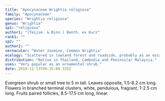```yaml
---
title: "Apocynaceae Wrightia religiosa"
family: "Apocynaceae"
species: "Wrightia religiosa"
genus: "Wrightia"
sp1: "religiosa"
author1: "(Teijsm. & Binn.) Benth. ex Kurz"
rank1: ""
sp2: ""
author2: ""
vernacular: "Water Jasmine, Common Wrightia"
ecology: "Scattered in lowland forest and roadside, probably as an escape from cultivation."
distribution: "Native in Thailand, Cambodia and Peninsular Malaysia."
uses: "Very popular as an ornamental shrub."
date: 2019-11-13T09:35:09.335Z
---
```

Evergreen shrub or small tree to 5 m tall. Leaves opposite, 1.5-8.2 cm long. Flowers in branched terminal clusters, white, pendulous, fragrant, 1-2.5 cm long. Fruits paired follicles, 8.5-17.5 cm long, linear.